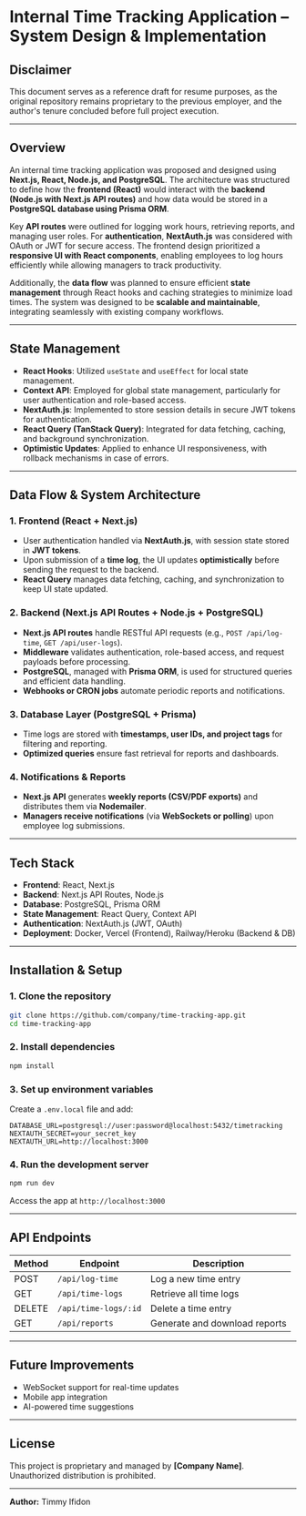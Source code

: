# **Internal Time Tracking Application – System Design & Implementation**

## **Disclaimer**
This document serves as a reference draft for resume purposes, as the original repository remains proprietary to the previous employer, and the author's tenure concluded before full project execution.

---

## **Overview**
An internal time tracking application was proposed and designed using **Next.js, React, Node.js, and PostgreSQL**. The architecture was structured to define how the **frontend (React)** would interact with the **backend (Node.js with Next.js API routes)** and how data would be stored in a **PostgreSQL database using Prisma ORM**.

Key **API routes** were outlined for logging work hours, retrieving reports, and managing user roles. For **authentication**, **NextAuth.js** was considered with OAuth or JWT for secure access. The frontend design prioritized a **responsive UI with React components**, enabling employees to log hours efficiently while allowing managers to track productivity.

Additionally, the **data flow** was planned to ensure efficient **state management** through React hooks and caching strategies to minimize load times. The system was designed to be **scalable and maintainable**, integrating seamlessly with existing company workflows.

---

## **State Management**
- **React Hooks**: Utilized `useState` and `useEffect` for local state management.
- **Context API**: Employed for global state management, particularly for user authentication and role-based access.
- **NextAuth.js**: Implemented to store session details in secure JWT tokens for authentication.
- **React Query (TanStack Query)**: Integrated for data fetching, caching, and background synchronization.
- **Optimistic Updates**: Applied to enhance UI responsiveness, with rollback mechanisms in case of errors.

---

## **Data Flow & System Architecture**
### **1. Frontend (React + Next.js)**
- User authentication handled via **NextAuth.js**, with session state stored in **JWT tokens**.
- Upon submission of a **time log**, the UI updates **optimistically** before sending the request to the backend.
- **React Query** manages data fetching, caching, and synchronization to keep UI state updated.

### **2. Backend (Next.js API Routes + Node.js + PostgreSQL)**
- **Next.js API routes** handle RESTful API requests (e.g., `POST /api/log-time`, `GET /api/user-logs`).
- **Middleware** validates authentication, role-based access, and request payloads before processing.
- **PostgreSQL**, managed with **Prisma ORM**, is used for structured queries and efficient data handling.
- **Webhooks or CRON jobs** automate periodic reports and notifications.

### **3. Database Layer (PostgreSQL + Prisma)**
- Time logs are stored with **timestamps, user IDs, and project tags** for filtering and reporting.
- **Optimized queries** ensure fast retrieval for reports and dashboards.

### **4. Notifications & Reports**
- **Next.js API** generates **weekly reports (CSV/PDF exports)** and distributes them via **Nodemailer**.
- **Managers receive notifications** (via **WebSockets or polling**) upon employee log submissions.

---

## **Tech Stack**
- **Frontend**: React, Next.js
- **Backend**: Next.js API Routes, Node.js
- **Database**: PostgreSQL, Prisma ORM
- **State Management**: React Query, Context API
- **Authentication**: NextAuth.js (JWT, OAuth)
- **Deployment**: Docker, Vercel (Frontend), Railway/Heroku (Backend & DB)

---

## **Installation & Setup**
### **1. Clone the repository**
```sh
git clone https://github.com/company/time-tracking-app.git
cd time-tracking-app
```

### **2. Install dependencies**
```sh
npm install
```

### **3. Set up environment variables**
Create a `.env.local` file and add:
```
DATABASE_URL=postgresql://user:password@localhost:5432/timetracking
NEXTAUTH_SECRET=your_secret_key
NEXTAUTH_URL=http://localhost:3000
```

### **4. Run the development server**
```sh
npm run dev
```
Access the app at `http://localhost:3000`

---

## **API Endpoints**
| Method | Endpoint         | Description                     |
|--------|----------------|---------------------------------|
| POST   | `/api/log-time` | Log a new time entry           |
| GET    | `/api/time-logs` | Retrieve all time logs         |
| DELETE | `/api/time-logs/:id` | Delete a time entry          |
| GET    | `/api/reports` | Generate and download reports  |

---

## **Future Improvements**
- WebSocket support for real-time updates
- Mobile app integration
- AI-powered time suggestions

---

## **License**
This project is proprietary and managed by **[Company Name]**. Unauthorized distribution is prohibited.

---

**Author:** Timmy Ifidon

